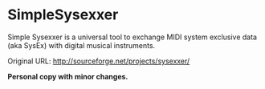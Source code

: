 # SimpleSysexxer

Simple Sysexxer is a universal tool to exchange MIDI system exclusive data (aka SysEx) with digital musical instruments.

Original URL: http://sourceforge.net/projects/sysexxer/

**Personal copy with minor changes.**

